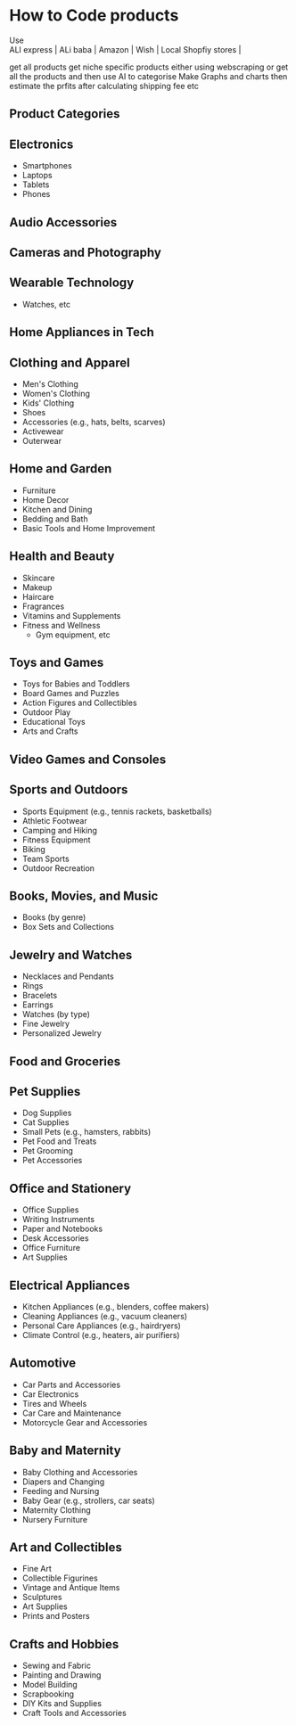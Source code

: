 # How to Code products
Use  
ALI express |
ALi baba  |
Amazon |
Wish |
Local Shopfiy stores |  
 
 get all products get niche specific products either using webscraping or get all the products and then use AI to categorise
 Make Graphs and charts then estimate the prfits after calculating shipping fee etc




## Product Categories

## Electronics
- Smartphones
- Laptops
- Tablets
- Phones

## Audio Accessories

## Cameras and Photography

## Wearable Technology
- Watches, etc

## Home Appliances in Tech

## Clothing and Apparel
- Men's Clothing
- Women's Clothing
- Kids' Clothing
- Shoes
- Accessories (e.g., hats, belts, scarves)
- Activewear
- Outerwear

## Home and Garden
- Furniture
- Home Decor
- Kitchen and Dining
- Bedding and Bath
- Basic Tools and Home Improvement

## Health and Beauty
- Skincare
- Makeup
- Haircare
- Fragrances
- Vitamins and Supplements
- Fitness and Wellness
  - Gym equipment, etc

## Toys and Games
- Toys for Babies and Toddlers
- Board Games and Puzzles
- Action Figures and Collectibles
- Outdoor Play
- Educational Toys
- Arts and Crafts

## Video Games and Consoles

## Sports and Outdoors
- Sports Equipment (e.g., tennis rackets, basketballs)
- Athletic Footwear
- Camping and Hiking
- Fitness Equipment
- Biking
- Team Sports
- Outdoor Recreation

## Books, Movies, and Music
- Books (by genre)
- Box Sets and Collections

## Jewelry and Watches
- Necklaces and Pendants
- Rings
- Bracelets
- Earrings
- Watches (by type)
- Fine Jewelry
- Personalized Jewelry

## Food and Groceries

## Pet Supplies
- Dog Supplies
- Cat Supplies
- Small Pets (e.g., hamsters, rabbits)
- Pet Food and Treats
- Pet Grooming
- Pet Accessories

## Office and Stationery
- Office Supplies
- Writing Instruments
- Paper and Notebooks
- Desk Accessories
- Office Furniture
- Art Supplies

## Electrical Appliances
- Kitchen Appliances (e.g., blenders, coffee makers)
- Cleaning Appliances (e.g., vacuum cleaners)
- Personal Care Appliances (e.g., hairdryers)
- Climate Control (e.g., heaters, air purifiers)

## Automotive
- Car Parts and Accessories
- Car Electronics
- Tires and Wheels
- Car Care and Maintenance
- Motorcycle Gear and Accessories

## Baby and Maternity
- Baby Clothing and Accessories
- Diapers and Changing
- Feeding and Nursing
- Baby Gear (e.g., strollers, car seats)
- Maternity Clothing
- Nursery Furniture

## Art and Collectibles
- Fine Art
- Collectible Figurines
- Vintage and Antique Items
- Sculptures
- Art Supplies
- Prints and Posters

## Crafts and Hobbies
- Sewing and Fabric
- Painting and Drawing
- Model Building
- Scrapbooking
- DIY Kits and Supplies
- Craft Tools and Accessories
